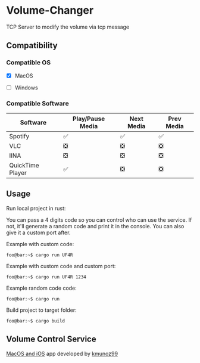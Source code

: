 # Volume-Changer

TCP Server to modify the volume via tcp message

## Compatibility

### Compatible OS

- [x] MacOS
- [ ] Windows


### Compatible Software

|Software|Play/Pause Media |Next Media |Prev Media|
|-------|-----|-----|-----|
|Spotify| :white_check_mark: | :white_check_mark: | :white_check_mark: |
|VLC | :negative_squared_cross_mark: | :negative_squared_cross_mark: | :negative_squared_cross_mark: |
|IINA | :negative_squared_cross_mark: | :negative_squared_cross_mark: | :negative_squared_cross_mark: |
|QuickTime Player | :white_check_mark: | :negative_squared_cross_mark: | :negative_squared_cross_mark: |


## Usage

Run local project in rust:

You can pass a 4 digits code so you can control who can use the service. If not, it'll generate a random code and print it in the console.
You can also give it a custom port after. 

Example with custom code:
```console
foo@bar:~$ cargo run UF4R
```

Example with custom code and custom port:
```console
foo@bar:~$ cargo run UF4R 1234
```


Example random code code:
```console
foo@bar:~$ cargo run
```

Build project to target folder:

```console
foo@bar:~$ cargo build
```

## Volume Control Service

[MacOS and iOS](https://gitlab.verde-loro.com/byteremote/byteremote) app developed by [kmunoz99](https://github.com/kmunoz99)
